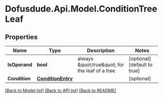# Dofusdude.Api.Model.ConditionTreeLeaf

## Properties

Name | Type | Description | Notes
------------ | ------------- | ------------- | -------------
**IsOperand** | **bool** | always \&quot;true\&quot; for the leaf of a tree | [optional] [default to true]
**Condition** | [**ConditionEntry**](ConditionEntry.md) |  | [optional] 

[[Back to Model list]](../README.md#documentation-for-models) [[Back to API list]](../README.md#documentation-for-api-endpoints) [[Back to README]](../README.md)

